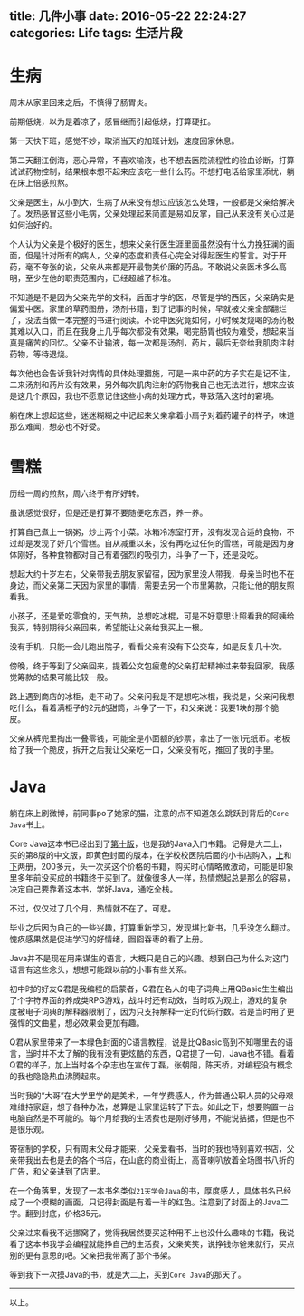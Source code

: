 title: 几件小事
date: 2016-05-22 22:24:27
categories: Life
tags: 生活片段
---

# 生病

周末从家里回来之后，不慎得了肠胃炎。

前期低烧，以为是着凉了，感冒继而引起低烧，打算硬扛。

第一天快下班，感觉不妙，取消当天的加班计划，速度回家休息。

第二天翻江倒海，恶心异常，不喜欢输液，也不想去医院流程性的验血诊断，打算试试药物控制，结果根本想不起来应该吃一些什么药。不想打电话给家里添忧，躺在床上倍感煎熬。

父亲是医生，从小到大，生病了从来没有想过应该怎么处理，一般都是父亲给解决了。发热感冒这些小毛病，父亲处理起来简直是易如反掌，自己从来没有关心过是如何治好的。

个人认为父亲是个极好的医生，想来父亲行医生涯里面虽然没有什么力挽狂澜的画面，但是针对所有的病人，父亲的态度和责任心完全对得起医生的誓言。对于开药，毫不夸张的说，父亲从来都是开最物美价廉的药品。不敢说父亲医术多么高明，至少在他的职责范围内，已经超越了标准。

不知道是不是因为父亲先学的文科，后面才学的医，尽管是学的西医，父亲确实是偏爱中医。家里的草药图册，汤剂书籍，到了记事的时候，早就被父亲全部翻烂了，没法当做一本完整的书进行阅读。不论中医究竟如何，小时候发烧喝的汤药极其难以入口，而且在我身上几乎每次都没有效果，喝完肠胃也较为难受，想起来当真是痛苦的回忆。父亲不让输液，每一次都是汤剂，药片，最后无奈给我肌肉注射药物，等待退烧。

每次他也会告诉我针对病情的具体处理措施，可是一来中药的方子实在是记不住，二来汤剂和药片没有效果，另外每次肌肉注射的药物我自己也无法进行，想来应该是这几个原因，我也不愿意记住这些小病的处理方式，导致落入这时的窘境。

躺在床上想起这些，迷迷糊糊之中记起来父亲拿着小扇子对着药罐子的样子，味道那么难闻，想必也不好受。

# 雪糕

历经一周的煎熬，周六终于有所好转。

虽说感觉很好，但是还是打算不要随便吃东西，养一养。

打算自己煮上一锅粥，炒上两个小菜。冰箱冷冻室打开，没有发现合适的食物，不过却是发现了好几个雪糕。自从减重以来，没有再吃过任何的雪糕，可能是因为身体刚好，各种食物都对自己有着强烈的吸引力，斗争了一下，还是没吃。

想起大约十岁左右，父亲带我去朋友家留宿，因为家里没人带我，母亲当时也不在身边，而父亲第二天因为家里的事情，需要去另一个市里筹款，只能让他的朋友照看我。

小孩子，还是爱吃零食的，天气热，总想吃冰棍，可是不好意思让照看我的阿姨给我买，特别期待父亲回来，希望能让父亲给我买上一根。

没有手机，只能一会儿跑出院子，看看父亲有没有下公交车，如是反复几十次。

傍晚，终于等到了父亲回来，提着公文包疲惫的父亲打起精神过来带我回家，我感觉筹款的结果可能比较一般。

路上遇到商店的冰柜，走不动了。父亲问我是不是想吃冰棍，我说是，父亲问我想吃什么，看着满柜子的2元的甜筒，斗争了一下，和父亲说：我要1块的那个脆皮。

父亲从裤兜里掏出一叠零钱，可能全是小面额的钞票，拿出了一张1元纸币。老板给了我一个脆皮，拆开之后我让父亲吃一口，父亲没有吃，推回了我的手里。

# Java

躺在床上刷微博，前同事po了她家的猫，注意的点不知道怎么跳跃到背后的`Core Java`书上。

Core Java这本书已经出到了[第十版](https://book.douban.com/subject/26386888/)，也是我的Java入门书籍。记得是大二上，买的第8版的中文版，即黄色封面的版本，在学校校医院后面的小书店购入，[上](https://book.douban.com/subject/3146174/)和[下](https://book.douban.com/subject/3360866/)两册，200多元，头一次买这个价格的书籍，购买时心情略微激动，可能是印象里多年前没买成的书籍终于买到了。就像很多人一样，热情燃起总是那么的容易，决定自己要靠着这本书，学好Java，通吃全栈。

不过，仅仅过了几个月，热情就不在了。可悲。

毕业之后因为自己的一些兴趣，打算重新学习，发现堪比新书，几乎没怎么翻过。愧疚感果然是促进学习的好情绪，囫囵吞枣的看了上册。

Java并不是现在用来谋生的语言，大概只是自己的兴趣。想到自己为什么对这门语言有这些念头，想想可能跟以前的小事有些关系。

初中时的好友Q君是我编程的启蒙者，Q君在名人的电子词典上用QBasic生生编出了个字符界面的养成类RPG游戏，战斗时还有动效，当时叹为观止，游戏的复杂度被电子词典的解释器限制了，因为只支持解释一定的代码行数。若是当时用了更强悍的文曲星，想必效果会更加有趣。

Q君从家里带来了一本绿色封面的C语言教程，说是比QBasic高到不知哪里去的语言，当时并不太了解的我有没有更炫酷的东西，Q君提了一句，Java也不错。看着Q君的样子，加上当时各个杂志也在宣传丁磊，张朝阳，陈天桥，对编程没有概念的我也隐隐热血沸腾起来。

当时我的“大哥”在大学里学的是美术，一年学费感人，作为普通公职人员的父母艰难维持家庭，想了各种办法，总算是让家里运转了下去。如此之下，想要购置一台电脑自然是不可能的。每个月给我的生活费也是刚好够用，不能说拮据，但是也不是很乐观。

寄宿制的学校，只有周末父母才能来，父亲爱看书，当时的我也特别喜欢书店，父亲带我出去也是去的各个书店，在山底的商业街上，高音喇叭放着全场图书八折的广告，和父亲进到了店里。

在一个角落里，发现了一本书名类似`21天学会Java`的书，厚度感人，具体书名已经成了一个模糊的画面，只记得封面是有着一半的红色。注意到了封面上的Java二字。翻到封底，价格35元。

父亲过来看我不远挪窝了，觉得我居然要买这种用不上也没什么趣味的书籍，我说看了这本书我学会编程就能挣自己的生活费，父亲笑笑，说挣钱你爸来就行，买点别的更有意思的吧。父亲把我带离了那个书架。

等到我下一次摸Java的书，就是大二上，买到`Core Java`的那天了。

---

以上。
